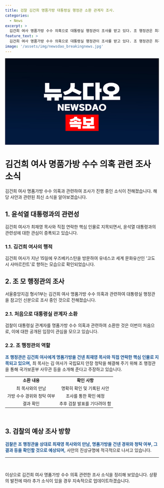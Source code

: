 ```yaml
---
title: 검찰 김건희 명품가방 대통령실 행정관 소환 관계자 조사.
categories:
  - News
excerpt: >
  김건희 여사 명품가방 수수 의혹으로 대통령실 행정관이 조사를 받고 있다. 조 행정관은 최재영 목사와 직접 연락한 핵심 인물로 확인되었으며, 국가보훈부 사무관 소개 등을 통해 김 여사를 도와주었다는 주장이 제기되고 있다. 이에 대한 검찰의 수사가 예상된다.
feature_text: >
  김건희 여사 명품가방 수수 의혹으로 대통령실 행정관이 조사를 받고 있다. 조 행정관은 최재영 목사와 직접 연락한 핵심 인물로 확인되었으며, 국가보훈부 사무관 소개 등을 통해 김 여사를 도와주었다는 주장이 제기되고 있다. 이에 대한 검찰의 수사가 예상된다.
image: '/assets/img/newsdao_breakingnews.jpg'
---
```


<p><img src="/assets/img/newsdao_breakingnews.jpg" alt="implanttips 속보" /></p>

<h1>김건희 여사 명품가방 수수 의혹 관련 조사 소식</h1>

<p data-ke-size="size16">김건희 여사 명품가방 수수 의혹과 관련하여 조사가 진행 중인 소식이 전해졌습니다. 해당 사안과 관련된 최신 소식을 알아보겠습니다.</p>

<h2>1. 윤석열 대통령과의 관련성</h2>

<p data-ke-size="size16">김건희 여사가 최재영 목사와 직접 연락한 핵심 인물로 지목되면서, 윤석열 대통령과의 관련성에 대한 관심이 증폭되고 있습니다.</p>

<h3>1.1. 김건희 여사의 행적</h3>

<p data-ke-size="size16">김건희 여사가 지난 15일에 우즈베키스탄을 방문하여 유네스코 세계 문화유산인 '고도시 사마르칸트'로 향하는 모습으로 확인되었습니다.</p>

<h2>2. 조 모 행정관의 조사</h2>

<p data-ke-size="size16">서울중앙지검 형사1부는 김건희 여사 명품가방 수수 의혹과 관련하여 대통령실 행정관을 참고인 신분으로 조사 중인 것으로 전해졌습니다.</p>

<h3>2.1. 처음으로 대통령실 관계자 소환</h3>

<p data-ke-size="size16">검찰이 대통령실 관계자를 명품가방 수수 의혹과 관련하여 소환한 것은 이번이 처음으로, 이에 대한 공개된 입장이 관심을 모으고 있습니다.</p>

<h3>2.2. 조 행정관의 역할</h3>

<p data-ke-size="size16"><b><span style="color: #1a5490;">조 행정관은 김건희 여사에게 명품가방을 건넨 최재영 목사와 직접 연락한 핵심 인물로 지목되고 있으며,</span></b> 최 목사는 김 여사가 국립묘지 안장 청탁을 해결해 주기 위해 조 행정관을 통해 국가보훈부 사무관 등을 소개해 준다고 주장하고 있습니다.</p>

<table>
<tbody>
<tr>
<td style="text-align: center; height: 17px;"><b>소환 내용</b></td>
<td style="text-align: center; height: 17px;"><b>확인 사항</b></td>
</tr>
<tr>
<td style="text-align: center; height: 17px;">최 목사와의 만남</td>
<td style="text-align: center; height: 17px;">명확히 확인 및 기록된 사안</td>
</tr>
<tr>
<td style="text-align: center; height: 17px;">가방 수수 경위와 청탁 여부</td>
<td style="text-align: center; height: 17px;">조사를 통한 확인 예정</td>
</tr>
<tr>
<td style="text-align: center; height: 17px;">결과 확인</td>
<td style="text-align: center; height: 17px;">추후 검찰 발표를 기다려야 함</td>
</tr>
</tbody>
</table>

<p data-ke-size="size16">&nbsp;</p>

<h2>3. 검찰의 예상 조사 방향</h2>

<p data-ke-size="size16"><b><span style="color: #1a5490;">검찰은 조 행정관을 상대로 최재영 목사와의 만남, 명품가방을 건넨 경위와 청탁 여부, 그 결과 등을 확인할 것으로 예상되며,</span></b> 사안의 진상규명에 적극적으로 나서고 있습니다.</p>

<hr>

<p data-ke-size="size16">&nbsp;</p>

<p>이상으로 김건희 여사 명품가방 수수 의혹 관련한 조사 소식을 정리해 보았습니다. 상황의 발전에 따라 추가 소식이 있을 경우 지속적으로 업데이트하겠습니다.</p>

